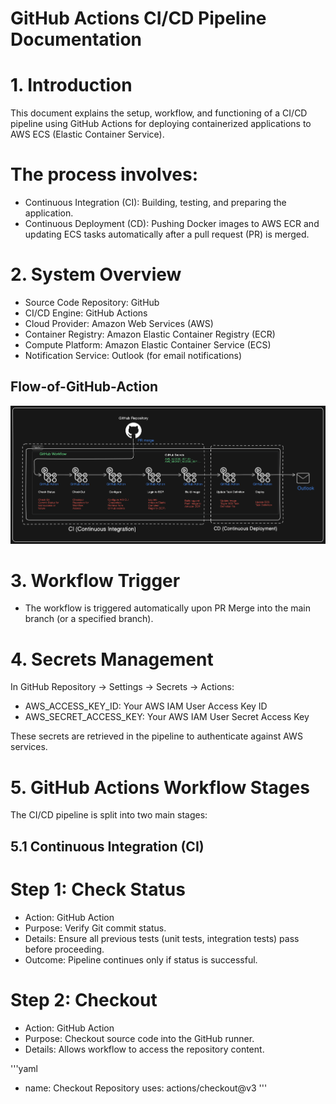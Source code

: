 # GitHub Actions CI/CD Pipeline Documentation
# 1. Introduction
This document explains the setup, workflow, and functioning of a CI/CD pipeline using GitHub Actions for deploying containerized applications to AWS ECS (Elastic Container Service).
# The process involves:
  * Continuous Integration (CI): Building, testing, and preparing the application.
  * Continuous Deployment (CD): Pushing Docker images to AWS ECR and updating ECS tasks automatically after a pull request (PR) is merged.
# 2. System Overview
  * Source Code Repository: GitHub
  * CI/CD Engine: GitHub Actions
  * Cloud Provider: Amazon Web Services (AWS)
  * Container Registry: Amazon Elastic Container Registry (ECR)
  * Compute Platform: Amazon Elastic Container Service (ECS)
  * Notification Service: Outlook (for email notifications)

## Flow-of-GitHub-Action
![Flow of GitHub Action Diagram](Flow-of-GitHub-Actions.png) 
# 3. Workflow Trigger
  * The workflow is triggered automatically upon PR Merge into the main branch (or a specified branch).
   
# 4. Secrets Management
In GitHub Repository → Settings → Secrets → Actions:

* AWS_ACCESS_KEY_ID: Your AWS IAM User Access Key ID
* AWS_SECRET_ACCESS_KEY: Your AWS IAM User Secret Access Key

These secrets are retrieved in the pipeline to authenticate against AWS services.

# 5. GitHub Actions Workflow Stages
 The CI/CD pipeline is split into two main stages:
 ## 5.1 Continuous Integration (CI)
 
 # Step 1: Check Status
  *  Action: GitHub Action
  *  Purpose: Verify Git commit status.
  *  Details: Ensure all previous tests (unit tests, integration tests) pass before proceeding.
  *  Outcome: Pipeline continues only if status is successful.
    
 # Step 2: Checkout
  * Action: GitHub Action
 * Purpose: Checkout source code into the GitHub runner.
 * Details: Allows workflow to access the repository content.

'''yaml
- name: Checkout Repository
  uses: actions/checkout@v3 '''
  


